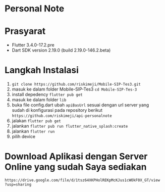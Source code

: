 # Personal Note
# Prasyarat
 - Flutter 3.4.0-17.2.pre
 - Dart SDK version 2.19.0 (build 2.19.0-146.2.beta)
# Langkah Instalasi
1. `git clone https://github.com/riskimeji/Mobile-SIP-Tes3.git`
2. masuk ke dalam folder Mobile-SIP-Tes3 `cd Mobile-SIP-Tes-3`
3. install depedency `flutter pub get`
4. masuk ke dalam folder `lib`
5. buka file config.dart ubah `apiBasUrl` sesuai dengan url server yang sudah di konfigurasi pada repository berikut
   `https://github.com/riskimeji/api-personalnote`
6. jalakan `flutter pub get`
7. jalankan `flutter pub run flutter_native_splash:create`
8. jalankan `flutter run`
9. pilih device

# Download Aplikasi dengan Server Online yang sudah Saya sediakan
`https://drive.google.com/file/d/1tsz64XKPHolREKpMcKJus1cWOkF0X_GT/view?usp=sharing`
